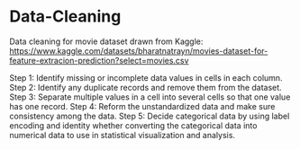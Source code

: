 # Data-Cleaning
Data cleaning for movie dataset drawn from Kaggle: https://www.kaggle.com/datasets/bharatnatrayn/movies-dataset-for-feature-extracion-prediction?select=movies.csv 

Step 1: Identify missing or incomplete data values in cells in each column.
Step 2: Identify any duplicate records and remove them from the dataset.
Step 3: Separate multiple values in a cell into several cells so that one value has one record.
Step 4: Reform the unstandardized data and make sure consistency among the data.
Step 5: Decide categorical data by using label encoding and identity whether converting the  categorical data into numerical data to use in statistical visualization and analysis.
